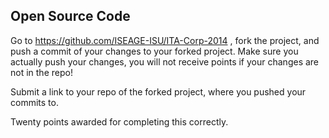 Open Source Code
---------
Go to https://github.com/ISEAGE-ISU/ITA-Corp-2014 ,  fork the project, and push a commit of your changes to your forked project. Make sure you actually push your changes, you will not receive points if your changes are not in the repo!

Submit a link to your repo of the forked project, where you pushed your commits to.

Twenty points awarded for completing this correctly.